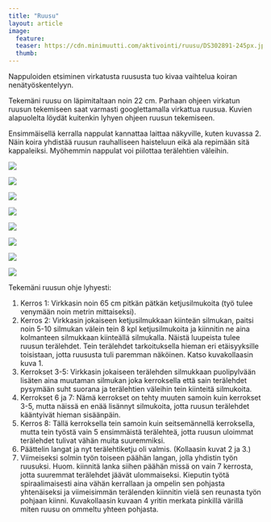 ```yaml
---
title: "Ruusu"
layout: article
image:
  feature:
  teaser: https://cdn.minimuutti.com/aktivointi/ruusu/DS302891-245px.jpg
  thumb:
---
```


Nappuloiden etsiminen virkatusta ruususta tuo kivaa vaihtelua koiran nenätyöskentelyyn.

Tekemäni ruusu on läpimitaltaan noin 22 cm. Parhaan ohjeen virkatun ruusun tekemiseen saat varmasti googlettamalla virkattua ruusua. Kuvien alapuolelta löydät kuitenkin lyhyen ohjeen ruusun tekemiseen.

Ensimmäisellä kerralla nappulat kannattaa laittaa näkyville, kuten kuvassa 2. Näin koira yhdistää ruusun rauhalliseen haisteluun eikä ala repimään sitä kappaleiksi. Myöhemmin nappulat voi piilottaa terälehtien väleihin.

![](https://cdn.minimuutti.com/aktivointi/ruusu/DS30160-800px.jpg)

![](https://cdn.minimuutti.com/aktivointi/ruusu/DS30162-800px.jpg)

![](https://cdn.minimuutti.com/aktivointi/ruusu/DS30203-800px.jpg)

![](https://cdn.minimuutti.com/aktivointi/ruusu/DS30208-800px.jpg)

![](https://cdn.minimuutti.com/aktivointi/ruusu/DS30285-800px.jpg)

![](https://cdn.minimuutti.com/aktivointi/ruusu/DS30289-800px.jpg)

![](https://cdn.minimuutti.com/aktivointi/ruusu/DS30296-800px.jpg)

![](https://cdn.minimuutti.com/aktivointi/ruusu/ruusu_kollaasi-800px.jpg)

Tekemäni ruusun ohje lyhyesti:

1. Kerros 1: Virkkasin noin 65 cm pitkän pätkän ketjusilmukoita (työ tulee venymään noin metrin mittaiseksi).
2. Kerros 2: Virkkasin jokaiseen ketjusilmukkaan kiinteän silmukan, paitsi noin 5-10 silmukan välein tein 8 kpl ketjusilmukoita ja kiinnitin ne aina kolmanteen silmukkaan kiinteällä silmukalla. Näistä luupeista tulee ruusun terälehdet. Tein terälehdet tarkoituksella hieman eri etäisyyksille toisistaan, jotta ruususta tuli paremman näköinen. Katso kuvakollaasin kuva 1. 
3. Kerrokset 3-5: Virkkasin jokaiseen terälehden silmukkaan puolipylvään lisäten aina muutaman silmukan joka kerroksella että sain terälehdet pysymään suht suorana ja terälehtien väleihin tein kiinteitä silmukoita.
4. Kerrokset 6 ja 7: Nämä kerrokset on tehty muuten samoin kuin kerrokset 3-5, mutta näissä en enää lisännyt silmukoita, jotta ruusun terälehdet kääntyivät hieman sisäänpäin.
5. Kerros 8: Tällä kerroksella tein samoin kuin seitsemännellä kerroksella, mutta tein työstä vain 5 ensimmäistä terälehteä, jotta ruusun uloimmat terälehdet tulivat vähän muita suuremmiksi.
6. Päättelin langat ja nyt terälehtiketju oli valmis. (Kollaasin kuvat 2 ja 3.)
7. Viimeiseksi solmin työn toiseen päähän langan, jolla yhdistin työn ruusuksi. Huom. kiinnitä lanka siihen päähän missä on vain 7 kerrosta, jotta suuremmat terälehdet jäävät ulommaiseksi. Kieputin työtä spiraalimaisesti aina vähän kerrallaan ja ompelin sen pohjasta yhtenäiseksi ja viimeisimmän terälenden kiinnitin vielä sen reunasta työn pohjaan kiinni. Kuvakollaasin kuvaan 4 yritin merkata pinkillä värillä miten ruusu on ommeltu yhteen pohjasta.
